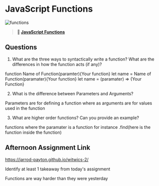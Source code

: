 # JavaScript Functions

![functions](https://bcw.blob.core.windows.net/public/img/function-anatomy.jpg)

> **📖 [JavaScript Functions](https://codeworksacademy.com/fs-student-guide/resources/wk2/02-Functions)**

## Questions

1. What are the three ways to syntactically write a function? What are the differences in how the function acts (if any)?

function Name of Function(paramter){Your function}
let name = Name of Function(paramater){Your function}
let name = (paramater) => {Your Function}

2. What is the difference between Parameters and Arguments?

Parameters are for defining a function where as arguments are for values used in the function

3. What are higher order functions? Can you provide an example?

functions where the paramater is a function for instance .find(here is the function inside the function)


## Afternoon Assignment Link

https://jarrod-payton.github.io/witwics-2/

Identify at least 1 takeaway from today's assignment

Functions are way harder than they were yesterday
